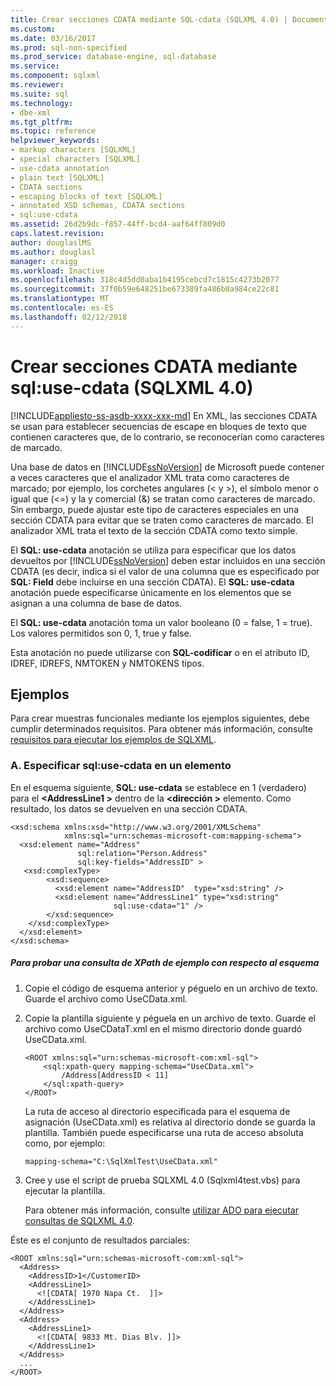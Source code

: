 ```yaml
---
title: Crear secciones CDATA mediante SQL-cdata (SQLXML 4.0) | Documentos de Microsoft
ms.custom: 
ms.date: 03/16/2017
ms.prod: sql-non-specified
ms.prod_service: database-engine, sql-database
ms.service: 
ms.component: sqlxml
ms.reviewer: 
ms.suite: sql
ms.technology:
- dbe-xml
ms.tgt_pltfrm: 
ms.topic: reference
helpviewer_keywords:
- markup characters [SQLXML]
- special characters [SQLXML]
- use-cdata annotation
- plain text [SQLXML]
- CDATA sections
- escaping blocks of text [SQLXML]
- annotated XSD schemas, CDATA sections
- sql:use-cdata
ms.assetid: 26d2b9dc-f857-44ff-bcd4-aaf64ff809d0
caps.latest.revision: 
author: douglaslMS
ms.author: douglasl
manager: craigg
ms.workload: Inactive
ms.openlocfilehash: 318c4d5dd0aba1b4195cebcd7c1815c4273b2077
ms.sourcegitcommit: 37f0b59e648251be673389fa486b0a984ce22c81
ms.translationtype: MT
ms.contentlocale: es-ES
ms.lasthandoff: 02/12/2018
---
```

# <a name="creating-cdata-sections-using-sqluse-cdata-sqlxml-40"></a>Crear secciones CDATA mediante sql:use-cdata (SQLXML 4.0)
[!INCLUDE[appliesto-ss-asdb-xxxx-xxx-md](../../includes/appliesto-ss-asdb-xxxx-xxx-md.md)]
En XML, las secciones CDATA se usan para establecer secuencias de escape en bloques de texto que contienen caracteres que, de lo contrario, se reconocerían como caracteres de marcado.  
  
 Una base de datos en [!INCLUDE[ssNoVersion](../../includes/ssnoversion-md.md)] de Microsoft puede contener a veces caracteres que el analizador XML trata como caracteres de marcado; por ejemplo, los corchetes angulares (< y >), el símbolo menor o igual que (<=) y la y comercial (&) se tratan como caracteres de marcado. Sin embargo, puede ajustar este tipo de caracteres especiales en una sección CDATA para evitar que se traten como caracteres de marcado. El analizador XML trata el texto de la sección CDATA como texto simple.  
  
 El **SQL: use-cdata** anotación se utiliza para especificar que los datos devueltos por [!INCLUDE[ssNoVersion](../../includes/ssnoversion-md.md)] deben estar incluidos en una sección CDATA (es decir, indica si el valor de una columna que es especificado por **SQL: Field** debe incluirse en una sección CDATA). El **SQL: use-cdata** anotación puede especificarse únicamente en los elementos que se asignan a una columna de base de datos.  
  
 El **SQL: use-cdata** anotación toma un valor booleano (0 = false, 1 = true). Los valores permitidos son 0, 1, true y false.  
  
 Esta anotación no puede utilizarse con **SQL-codificar** o en el atributo ID, IDREF, IDREFS, NMTOKEN y NMTOKENS tipos.  
  
## <a name="examples"></a>Ejemplos  
 Para crear muestras funcionales mediante los ejemplos siguientes, debe cumplir determinados requisitos. Para obtener más información, consulte [requisitos para ejecutar los ejemplos de SQLXML](../../relational-databases/sqlxml/requirements-for-running-sqlxml-examples.md).  
  
### <a name="a-specifying-sqluse-cdata-on-an-element"></a>A. Especificar sql:use-cdata en un elemento  
 En el esquema siguiente, **SQL: use-cdata** se establece en 1 (verdadero) para el  **\<AddressLine1 >** dentro de la  **\<dirección >** elemento. Como resultado, los datos se devuelven en una sección CDATA.  
  
```  
<xsd:schema xmlns:xsd="http://www.w3.org/2001/XMLSchema"  
            xmlns:sql="urn:schemas-microsoft-com:mapping-schema">  
  <xsd:element name="Address"   
               sql:relation="Person.Address"   
               sql:key-fields="AddressID" >  
   <xsd:complexType>  
        <xsd:sequence>  
          <xsd:element name="AddressID"  type="xsd:string" />  
          <xsd:element name="AddressLine1" type="xsd:string"   
                       sql:use-cdata="1" />  
        </xsd:sequence>  
    </xsd:complexType>  
  </xsd:element>  
</xsd:schema>  
```  
  
##### <a name="to-test-a-sample-xpath-query-against-the-schema"></a>Para probar una consulta de XPath de ejemplo con respecto al esquema  
  
1.  Copie el código de esquema anterior y péguelo en un archivo de texto. Guarde el archivo como UseCData.xml.  
  
2.  Copie la plantilla siguiente y péguela en un archivo de texto. Guarde el archivo como UseCDataT.xml en el mismo directorio donde guardó UseCData.xml.  
  
    ```  
    <ROOT xmlns:sql="urn:schemas-microsoft-com:xml-sql">  
        <sql:xpath-query mapping-schema="UseCData.xml">  
            /Address[AddressID < 11]  
        </sql:xpath-query>  
    </ROOT>  
    ```  
  
     La ruta de acceso al directorio especificada para el esquema de asignación (UseCData.xml) es relativa al directorio donde se guarda la plantilla. También puede especificarse una ruta de acceso absoluta como, por ejemplo:  
  
    ```  
    mapping-schema="C:\SqlXmlTest\UseCData.xml"  
    ```  
  
3.  Cree y use el script de prueba SQLXML 4.0 (Sqlxml4test.vbs) para ejecutar la plantilla.  
  
     Para obtener más información, consulte [utilizar ADO para ejecutar consultas de SQLXML 4.0](../../relational-databases/sqlxml/using-ado-to-execute-sqlxml-4-0-queries.md).  
  
 Éste es el conjunto de resultados parciales:  
  
```  
<ROOT xmlns:sql="urn:schemas-microsoft-com:xml-sql">   
  <Address>   
    <AddressID>1</CustomerID>   
    <AddressLine1>   
      <![CDATA[ 1970 Napa Ct.  ]]>   
    </AddressLine1>   
  </Address>  
  <Address>  
    <AddressLine1>   
      <![CDATA[ 9833 Mt. Dias Blv. ]]>   
    </AddressLine1>   
  </Address>  
  ...  
</ROOT>  
```  
  
  
